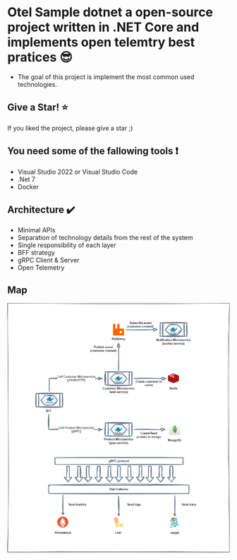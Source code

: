 # Otel Sample dotnet a open-source project written in .NET Core and implements open telemtry best pratices :sunglasses:

* The goal of this project is implement the most common used technologies.

## Give a Star! :star:

If you liked the project, please give a star ;)

## You need some of the fallowing tools :exclamation:

* Visual Studio 2022 or Visual Studio Code
* .Net 7
* Docker

## Architecture :heavy_check_mark:

* Minimal APIs
* Separation of technology details from the rest of the system
* Single responsibility of each layer
* BFF strategy
* gRPC Client & Server
* Open Telemetry

## Map

![Alternate text](./docs/topologia.drawio.png)